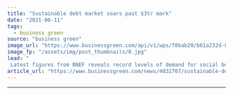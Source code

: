 ```yaml
---
title: "Sustainable debt market soars past $3tr mark"
date: "2021-06-11"
tags: 
  - business green
source: "business green"
image_url: "https://www.businessgreen.com/api/v1/wps/f8bab20/b61a232d-89b5-4ff8-b12e-0e59d2ae3d46/7/ne-re-usa-lempster-300-185x114.jpg"
image_fp: "/assets/img/post_thumbnails/0.jpg"
lead: "
 Latest figures from BNEF reveals record levels of demand for social bonds, as green investment flows continue to accelerate ..."
article_url: "https://www.businessgreen.com/news/4032707/sustainable-debt-market-soars-past-usd3tr-mark"
---
```


---
